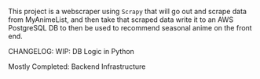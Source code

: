 This project is a webscraper using `Scrapy` that will go out and scrape data from MyAnimeList, and then take that scraped data write it to an AWS PostgreSQL DB to then be used to recommend seasonal anime on the front end. 

CHANGELOG:
WIP: DB Logic in Python 

Mostly Completed: Backend Infrastructure
